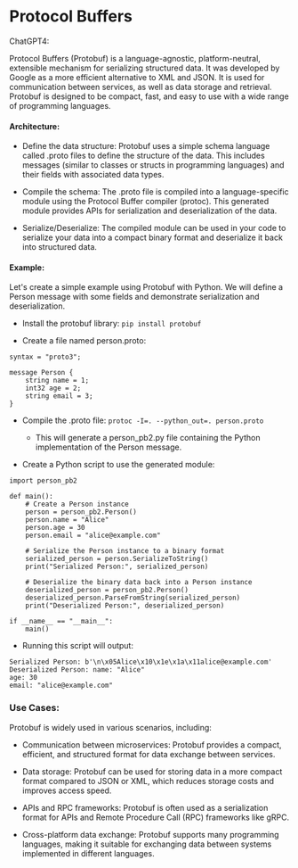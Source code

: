 # Protocol Buffers

ChatGPT4:

Protocol Buffers (Protobuf) is a language-agnostic, platform-neutral, extensible mechanism for serializing structured data. It was developed by Google as a more efficient alternative to XML and JSON. It is used for communication between services, as well as data storage and retrieval. Protobuf is designed to be compact, fast, and easy to use with a wide range of programming languages.

#### Architecture:

* Define the data structure: Protobuf uses a simple schema language called .proto files to define the structure of the data. This includes messages (similar to classes or structs in programming languages) and their fields with associated data types.

* Compile the schema: The .proto file is compiled into a language-specific module using the Protocol Buffer compiler (protoc). This generated module provides APIs for serialization and deserialization of the data.

* Serialize/Deserialize: The compiled module can be used in your code to serialize your data into a compact binary format and deserialize it back into structured data.

#### Example:

Let's create a simple example using Protobuf with Python. We will define a Person message with some fields and demonstrate serialization and deserialization.

* Install the protobuf library: `pip install protobuf`

* Create a file named person.proto:
```
syntax = "proto3";

message Person {
    string name = 1;
    int32 age = 2;
    string email = 3;
}
```

* Compile the .proto file: `protoc -I=. --python_out=. person.proto`
  * This will generate a person_pb2.py file containing the Python implementation of the Person message.

* Create a Python script to use the generated module:

```
import person_pb2

def main():
    # Create a Person instance
    person = person_pb2.Person()
    person.name = "Alice"
    person.age = 30
    person.email = "alice@example.com"

    # Serialize the Person instance to a binary format
    serialized_person = person.SerializeToString()
    print("Serialized Person:", serialized_person)

    # Deserialize the binary data back into a Person instance
    deserialized_person = person_pb2.Person()
    deserialized_person.ParseFromString(serialized_person)
    print("Deserialized Person:", deserialized_person)

if __name__ == "__main__":
    main()
```

* Running this script will output:
```
Serialized Person: b'\n\x05Alice\x10\x1e\x1a\x11alice@example.com'
Deserialized Person: name: "Alice"
age: 30
email: "alice@example.com"
```

### Use Cases:

Protobuf is widely used in various scenarios, including:

* Communication between microservices: Protobuf provides a compact, efficient, and structured format for data exchange between services.

* Data storage: Protobuf can be used for storing data in a more compact format compared to JSON or XML, which reduces storage costs and improves access speed.

* APIs and RPC frameworks: Protobuf is often used as a serialization format for APIs and Remote Procedure Call (RPC) frameworks like gRPC.

* Cross-platform data exchange: Protobuf supports many programming languages, making it suitable for exchanging data between systems implemented in different languages.
